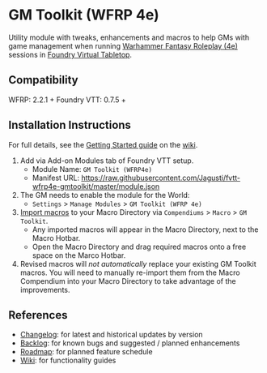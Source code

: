 # GM Toolkit (WFRP 4e)

Utility module with tweaks, enhancements and macros to help GMs with game management when running [Warhammer Fantasy Roleplay (4e)](https://github.com/moo-man/WFRP4e-FoundryVTT) sessions in [Foundry Virtual Tabletop](https://foundryvtt.com/). 

## Compatibility

WFRP: 2.2.1 +
Foundry VTT: 0.7.5 +

## Installation Instructions
For full details, see the [Getting Started guide](../../wiki/getting-started) on the [wiki](../../wiki).

1. Add via Add-on Modules tab of Foundry VTT setup.
   - Module Name: `GM Toolkit (WFRP4e)`
   - Manifest URL: https://raw.githubusercontent.com/Jagusti/fvtt-wfrp4e-gmtoolkit/master/module.json
2. The GM needs to enable the module for the World:
   - `Settings` > `Manage Modules` > `GM Toolkit (WFRP 4e)`
3. [Import macros](https://github.com/Jagusti/fvtt-wfrp4e-gmtoolkit/wiki/getting-started#macros) to your Macro Directory via `Compendiums` > `Macro` > `GM Toolkit`.
   - Any imported macros will appear in the Macro Directory, next to the Macro Hotbar.
   - Open the Macro Directory and drag required macros onto a free space on the Marco Hotbar. 
4. Revised macros will *not automatically* replace your existing GM Toolkit macros. You will need to manually re-import them from the Macro Compendium into your Macro Directory to take advantage of the improvements.

## References

* [Changelog](/CHANGELOG.md): for latest and historical updates by version
* [Backlog](../../issues): for known bugs and suggested / planned enhancements
* [Roadmap](../../milestones): for planned feature schedule
* [Wiki](../../wiki): for functionality guides

